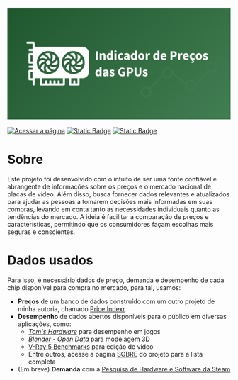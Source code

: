 ![Banner do projeto com um ícone de uma placa de vídeo à esquerda. Está escrito "Indicador de Preços das GPUs" no título](https://github.com/VFLins/gpu_prices/blob/main/frontend/assets/gh_banner-prind_monitor.png?raw=true "Indicador de preços das GPUs")

<a href="https://vflins.github.io/gpu_prices/"><img alt="Acessar a página" src="https://img.shields.io/badge/Acessar%20a%20p%C3%A1gina%20-%20seagreen?style=for-the-badge&logo=move-up-right"></a>
<a href="https://github.com/VFLins/Prind_Monitor/issues"><img alt="Static Badge" src="https://img.shields.io/badge/Dê%20uma%20sugest%C3%A3o%20-%20dimgrey?style=for-the-badge&logo=move-up-right"></a>
<a href="https://github.com/VFLins/gpu_prices/wiki"><img alt="Static Badge" src="https://img.shields.io/badge/Leia%20a%20documenta%C3%A7%C3%A3o%20-%20dimgrey?style=for-the-badge&logo=move-up-right"></a>

# Sobre 

Este projeto foi desenvolvido com o intuito de ser uma fonte confiável e abrangente de informações sobre os preços e o mercado nacional de placas de vídeo. Além disso, busca fornecer dados relevantes e atualizados para ajudar as pessoas a tomarem decisões mais informadas em suas compras, levando em conta tanto as necessidades individuais quanto as tendências do mercado. A ideia é facilitar a comparação de preços e características, permitindo que os consumidores façam escolhas mais seguras e conscientes.

# Dados usados

Para isso, é necessário dados de preço, demanda e desempenho de cada chip disponível para compra no mercado, para tal, usamos:

- **Preços** de um banco de dados construído com um outro projeto de minha autoria, chamado [Price Indexr](https://github.com/VFLins/Price_indexr/tree/central).
- **Desempenho** de dados abertos disponíveis para o público em diversas aplicações, como:
  - [_Tom's Hardware_](https://www.tomshardware.com/reviews/gpu-hierarchy,4388.html) para desempenho em jogos
  - [_Blender - Open Data_](https://opendata.blender.org/) para modelagem 3D
  - [V-Ray 5 Benchmarks](https://benchmark.chaos.com/v5/vray-gpu-cuda?show-hybrid=false&index=1&ordering=desc&by=avg&my-scores-only=false) para edição de vídeo
  - Entre outros, acesse a página [SOBRE](https://vflins.github.io/gpu_prices/#sobre) do projeto para a lista completa
- (Em breve) **Demanda** com a [Pesquisa de Hardware e Software da Steam](https://store.steampowered.com/hwsurvey/Steam-Hardware-Software-Survey-Welcome-to-Steam)
